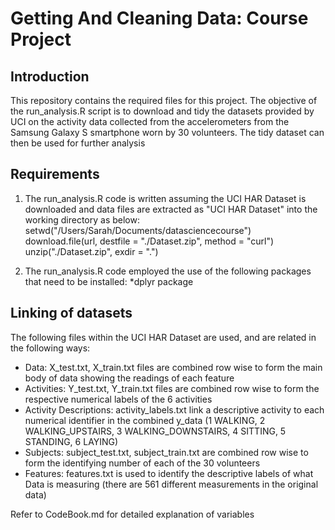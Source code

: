 # Getting And Cleaning Data: Course Project
## Introduction
This repository contains the required files for this project.
The objective of the run_analysis.R script is to download and tidy the datasets provided by UCI on the activity data collected from the accelerometers from the Samsung Galaxy S smartphone worn by 30 volunteers. The tidy dataset can then be used for further analysis

## Requirements
1. The run_analysis.R code is written assuming the UCI HAR Dataset is downloaded and data files are extracted as "UCI HAR Dataset" into the working directory as below:
setwd("/Users/Sarah/Documents/datasciencecourse")
download.file(url, destfile = "./Dataset.zip", method = "curl")
unzip("./Dataset.zip", exdir = ".")

2. The run_analysis.R code employed the use of the following packages that need to be installed:
  *dplyr package 

## Linking of datasets
The following files within the UCI HAR Dataset are used, and are related in the following ways:
* Data: X_test.txt, X_train.txt files are combined row wise to form the main body of data showing the readings of each feature
* Activities: Y_test.txt, Y_train.txt files are combined row wise to form the respective numerical labels of the 6 activities 
* Activity Descriptions: activity_labels.txt link a descriptive activity to each numerical identifier in the combined y_data (1 WALKING, 2 WALKING_UPSTAIRS, 3 WALKING_DOWNSTAIRS, 4 SITTING, 5 STANDING, 6 LAYING) 
* Subjects: subject_test.txt, subject_train.txt are combined row wise to form the identifying number of each of the 30 volunteers
* Features: features.txt is used to identify the descriptive labels of what Data is measuring (there are 561 different measurements in the original data)

Refer to CodeBook.md for detailed explanation of variables




